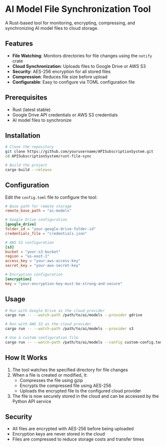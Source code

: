 # AI Model File Synchronization Tool

A Rust-based tool for monitoring, encrypting, compressing, and synchronizing AI model files to cloud storage.

## Features

- **File Watching**: Monitors directories for file changes using the `notify` crate
- **Cloud Synchronization**: Uploads files to Google Drive or AWS S3
- **Security**: AES-256 encryption for all stored files
- **Compression**: Reduces file size before upload
- **Configurable**: Easy to configure via TOML configuration file

## Prerequisites

- Rust (latest stable)
- Google Drive API credentials or AWS S3 credentials
- AI model files to synchronize

## Installation

```bash
# Clone the repository
git clone https://github.com/yourusername/APISubscriptionSystem.git
cd APISubscriptionSystem/rust-file-sync

# Build the project
cargo build --release
```

## Configuration

Edit the `config.toml` file to configure the tool:

```toml
# Base path for remote storage
remote_base_path = "ai-models"

# Google Drive configuration
[google_drive]
folder_id = "your-google-drive-folder-id"
credentials_file = "credentials.json"

# AWS S3 configuration
[s3]
bucket = "your-s3-bucket"
region = "us-east-1"
access_key = "your-aws-access-key"
secret_key = "your-aws-secret-key"

# Encryption configuration
[encryption]
key = "your-encryption-key-must-be-strong-and-secure"
```

## Usage

```bash
# Run with Google Drive as the cloud provider
cargo run -- --watch-path /path/to/ai/models --provider gdrive

# Run with AWS S3 as the cloud provider
cargo run -- --watch-path /path/to/ai/models --provider s3

# Use a custom configuration file
cargo run -- --watch-path /path/to/ai/models --config custom-config.toml
```

## How It Works

1. The tool watches the specified directory for file changes
2. When a file is created or modified, it:
   - Compresses the file using gzip
   - Encrypts the compressed file using AES-256
   - Uploads the encrypted file to the configured cloud provider
3. The file is now securely stored in the cloud and can be accessed by the Python API service

## Security

- All files are encrypted with AES-256 before being uploaded
- Encryption keys are never stored in the cloud
- Files are compressed to reduce storage costs and transfer times
